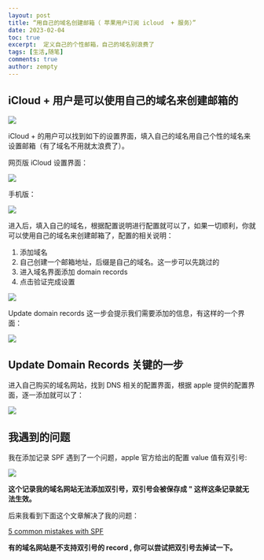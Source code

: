 ```yaml
---
layout: post
title: “用自己的域名创建邮箱（ 苹果用户订阅 icloud  + 服务）”
date: 2023-02-04
toc: true
excerpt:  定义自己的个性邮箱，自己的域名别浪费了
tags: [生活,随笔]
comments: true
author: zempty
---
```


## iCloud \+ 用户是可以使用自己的域名来创建邮箱的

![][image-1]

iCloud  + 的用户可以找到如下的设置界面，填入自己的域名用自己个性的域名来设置邮箱（有了域名不用就太浪费了）。

网页版 iCloud 设置界面：

![][image-2]

手机版：

![][image-3]

进入后，填入自己的域名，根据配置说明进行配置就可以了，如果一切顺利，你就可以使用自己的域名来创建邮箱了，配置的相关说明：
1. 添加域名
2. 自己创建一个邮箱地址，后缀是自己的域名。这一步可以先跳过的
3. 进入域名界面添加 domain records
4. 点击验证完成设置

![][image-4]

Update domain records 这一步会提示我们需要添加的信息，有这样的一个界面：

![][image-5]


## Update Domain Records 关键的一步

进入自己购买的域名网站，找到 DNS 相关的配置界面，根据 apple 提供的配置界面，逐一添加就可以了：

![][image-6]

## 我遇到的问题

我在添加记录 SPF 遇到了一个问题，apple 官方给出的配置 value 值有双引号:

![][image-7]


**这个记录我的域名网站无法添加双引号，双引号会被保存成  &quot; 这样这条记录就无法生效。**

后来我看到下面这个文章解决了我的问题：

[5 common mistakes with SPF][1]

**有的域名网站是不支持双引号的 record , 你可以尝试把双引号去掉试一下。**

[1]:	https://www.mailhardener.com/blog/5-common-mistakes-with-spf

[image-1]:	https://raw.githubusercontent.com/zempty-zhaoxuan/pics/master/202302041220421.png
[image-2]:	https://raw.githubusercontent.com/zempty-zhaoxuan/pics/master/202302041214493.png
[image-3]:	https://raw.githubusercontent.com/zempty-zhaoxuan/pics/master/IMG_6120.PNG
[image-4]:	https://raw.githubusercontent.com/zempty-zhaoxuan/pics/master/202302041224464.PNG
[image-5]:	file:///Users/zempty/Desktop/Screenshot%202023-02-04%20at%2011.13.13%20AM.png
[image-6]:	https://raw.githubusercontent.com/zempty-zhaoxuan/pics/master/202302041227778.png
[image-7]:	https://raw.githubusercontent.com/zempty-zhaoxuan/pics/master/Screenshot%202023-02-04%20at%2011.55.51%20AM.png